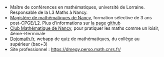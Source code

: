 - Maître de conférences en mathématiques, université de Lorraine. Responsable de la L3 Maths à Nancy.
- [Magistère de mathématiques de Nancy](https://iecl.univ-lorraine.fr/magistere-poincare/), formation sélective de 3 ans post-CPGE/L2. Plus d'informations sur [la page github](https://github.com/dmegy/magistere/)
- [Club Mathématique de Nancy](https://dmegy.perso.math.cnrs.fr/club), pour pratiquer les maths comme un loisir, 4ème->terminale 
- [Dojomath.fr](https://dojomath.fr), webapp de quiz de mathématiques, du collège au supérieur (bac+3)
- Site professionnel : https://dmegy.perso.math.cnrs.fr/

<!--
**dmegy/dmegy** is a ✨ _special_ ✨ repository because its `README.md` (this file) appears on your GitHub profile.

Here are some ideas to get you started:

- 🔭 I’m currently working on ...
- 🌱 I’m currently learning ...
- 👯 I’m looking to collaborate on ...
- 🤔 I’m looking for help with ...
- 💬 Ask me about ...
- 📫 How to reach me: ...
- 😄 Pronouns: ...
- ⚡ Fun fact: ...
-->
